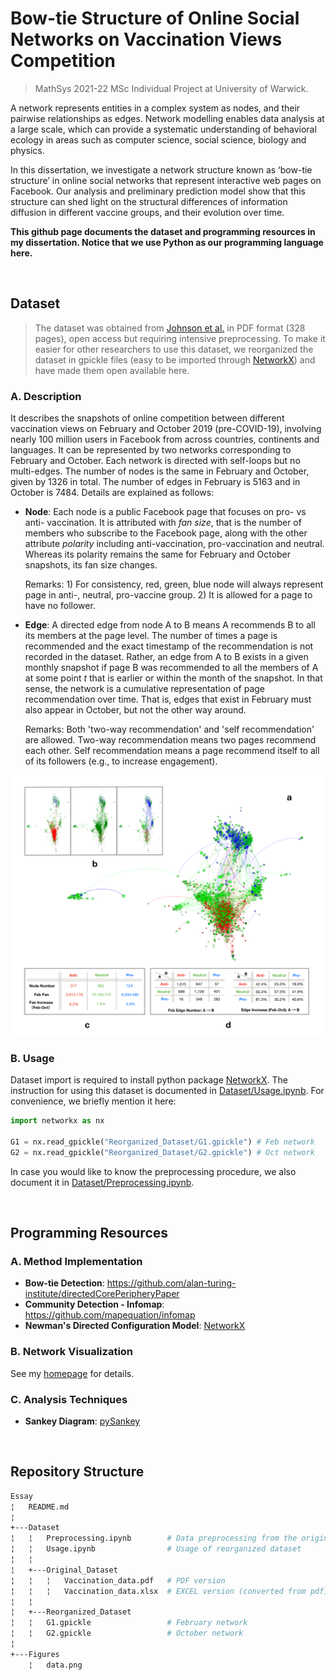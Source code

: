 # Bow-tie Structure of Online Social Networks on Vaccination Views Competition
> MathSys 2021-22 MSc Individual Project at University of Warwick.

A network represents entities in a complex system as nodes, and their pairwise relationships as edges. Network modelling enables data analysis at a large scale, which can provide a systematic understanding of behavioral ecology in areas such as computer science, social science, biology and physics. 

In this dissertation, we investigate a network structure known as ‘bow-tie structure’ in online social networks that represent interactive web pages on Facebook. Our analysis and preliminary prediction model show that this structure can shed light on the structural differences of information diffusion in different vaccine groups, and their evolution over time.

**This github page documents the dataset and programming resources in my dissertation. Notice that we use Python as our programming language here.**

<br/>

## Dataset

>The dataset was obtained from [Johnson et al.](https://www.nature.com/articles/s41586-020-2281-1) in PDF format (328 pages), open access but requiring intensive preprocessing. To make it easier for other researchers to use this dataset, we reorganized the dataset in gpickle files (easy to be imported through [NetworkX](https://networkx.org/)) and have made them open available here.


### A. Description
It describes the snapshots of online competition between different vaccination views on February and October 2019 (pre-COVID-19), involving nearly 100 million users in Facebook from across countries, continents and languages. It can be represented by two networks corresponding to February and October. Each network is directed with self-loops but no multi-edges. The number of nodes is the same in February and October, given by 1326 in total. The number of edges in February is 5163 and in October is 7484. Details are explained as follows:

- **Node**: Each node is a public Facebook page that focuses on pro- vs anti- vaccination. It is attributed with *fan size*, that is the number of members who subscribe to the Facebook page, along with the other attribute *polarity* including anti-vaccination, pro-vaccination and neutral. Whereas its polarity remains the same for February and October snapshots, its fan size changes.

  Remarks: 1) For consistency, red, green, blue node will always represent page in anti-, neutral, pro-vaccine group. 2) It is allowed for a page to have no follower.
  
- **Edge**: A directed edge from node A to B means A recommends B to all its members at the page level. The number of times a page is recommended and the exact timestamp of the recommendation is not recorded in the dataset. Rather, an edge from A to B exists in a given monthly snapshot if page B was recommended to all the members of A at some point $t$ that is earlier or within the month of the snapshot. In that sense, the network is a cumulative representation of page recommendation over time. That is, edges that exist in February must also appear in October, but not the other way around.

  Remarks: Both 'two-way recommendation' and 'self recommendation' are allowed. Two-way recommendation means two pages recommend each other. Self recommendation means a page recommend itself to all of its followers (e.g., to increase engagement).

<img src="Figures/data.png" style="width:700px;"/>

### B. Usage
Dataset import is required to install python package [NetworkX](https://networkx.org/).
The instruction for using this dataset is documented in [Dataset/Usage.ipynb](./Dataset/Usage.ipynb). For convenience, we briefly mention it here: 
```python
import networkx as nx

G1 = nx.read_gpickle("Reorganized_Dataset/G1.gpickle") # Feb network
G2 = nx.read_gpickle("Reorganized_Dataset/G2.gpickle") # Oct network
```

In case you would like to know the preprocessing procedure, we also document it in [Dataset/Preprocessing.ipynb](./Dataset/Preprocessing.ipynb).



<br/>

## Programming Resources

### A. Method Implementation
- **Bow-tie Detection**: https://github.com/alan-turing-institute/directedCorePeripheryPaper
- **Community Detection - Infomap**: https://github.com/mapequation/infomap
- **Newman's Directed Configuration Model**: [NetworkX](https://networkx.org/documentation/stable/reference/generated/networkx.generators.degree_seq.directed_configuration_model.html) 


### B. Network Visualization
See my [homepage](https://github.com/YuetingH) for details.

### C. Analysis Techniques
- **Sankey Diagram**:  [pySankey](https://github.com/Pierre-Sassoulas/pySankey)

<br/>

## Repository Structure
```bash
Essay
¦   README.md   
¦
+---Dataset   
¦   ¦   Preprocessing.ipynb        # Data preprocessing from the original dataset
¦   ¦   Usage.ipynb                # Usage of reorganized dataset
¦   ¦
¦   +---Original_Dataset           
¦   ¦   ¦   Vaccination_data.pdf   # PDF version
¦   ¦   ¦   Vaccination_data.xlsx  # EXCEL version (converted from pdf)
¦   ¦
¦   +---Reorganized_Dataset
¦   ¦   G1.gpickle                 # February network
¦   ¦   G2.gpickle                 # October network
¦
+---Figures                       
    ¦   data.png                 
```

